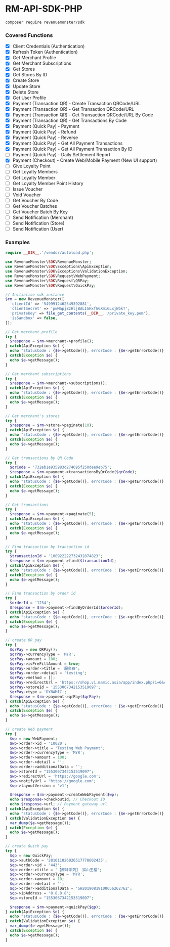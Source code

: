 # RM-API-SDK-PHP

```bash
composer require revenuemonster/sdk
```

### Covered Functions

- [x] Client Credentials (Authentication)
- [x] Refresh Token (Authentication)
- [x] Get Merchant Profile
- [x] Get Merchant Subscriptions
- [x] Get Stores
- [x] Get Stores By ID
- [x] Create Store
- [x] Update Store
- [x] Delete Store
- [x] Get User Profile
- [x] Payment (Transaction QR) - Create Transaction QRCode/URL
- [x] Payment (Transaction QR) - Get Transaction QRCode/URL
- [x] Payment (Transaction QR) - Get Transaction QRCode/URL By Code
- [x] Payment (Transaction QR) - Get Transactions By Code
- [x] Payment (Quick Pay) - Payment
- [x] Payment (Quick Pay) - Refund
- [x] Payment (Quick Pay) - Reverse
- [x] Payment (Quick Pay) - Get All Payment Transactions
- [x] Payment (Quick Pay) - Get All Payment Transaction By ID
- [ ] Payment (Quick Pay) - Daily Settlement Report
- [x] Payment (Checkout) - Create Web/Mobile Payment (New UI support)
- [ ] Give Loyalty Point
- [ ] Get Loyalty Members
- [ ] Get Loyalty Member
- [ ] Get Loyalty Member Point History
- [ ] Issue Voucher
- [ ] Void Voucher
- [ ] Get Voucher By Code
- [ ] Get Voucher Batches
- [ ] Get Voucher Batch By Key
- [ ] Send Notification (Merchant)
- [ ] Send Notification (Store)
- [ ] Send Notification (User)

### Examples

```php
require __DIR__.'/vendor/autoload.php';

use RevenueMonster\SDK\RevenueMonster;
use RevenueMonster\SDK\Exceptions\ApiException;
use RevenueMonster\SDK\Exceptions\ValidationException;
use RevenueMonster\SDK\Request\WebPayment;
use RevenueMonster\SDK\Request\QRPay;
use RevenueMonster\SDK\Request\QuickPay;

// Initialise sdk instance
$rm = new RevenueMonster([
  'clientId' => '5499912462549392881',
  'clientSecret' => 'pwMapjZzHljBALIGHxfGGXmiGLxjWbkT',
  'privateKey' => file_get_contents(__DIR__.'/private_key.pem'),
  'isSandbox' => false,
]);

// Get merchant profile
try {
  $response = $rm->merchant->profile();
} catch(ApiException $e) {
  echo "statusCode : {$e->getCode()}, errorCode : {$e->getErrorCode()}, errorMessage : {$e->getMessage()}";
} catch(Exception $e) {
  echo $e->getMessage();
}

// Get merchant subscriptions
try {
  $response = $rm->merchant->subscriptions();
} catch(ApiException $e) {
  echo "statusCode : {$e->getCode()}, errorCode : {$e->getErrorCode()}, errorMessage : {$e->getMessage()}";
} catch(Exception $e) {
  echo $e->getMessage();
}

// Get merchant's stores
try {
  $response = $rm->store->paginate(10);
} catch(ApiException $e) {
  echo "statusCode : {$e->getCode()}, errorCode : {$e->getErrorCode()}, errorMessage : {$e->getMessage()}";
} catch(Exception $e) {
  echo $e->getMessage();
}

// Get transactions by QR Code
try {
  $qrCode = '732eb1e935983d274695f250dee9eb75';
  $response = $rm->payment->transactionsByQrCode($qrCode);
} catch(ApiException $e) {
  echo "statusCode : {$e->getCode()}, errorCode : {$e->getErrorCode()}, errorMessage : {$e->getMessage()}";
} catch(Exception $e) {
  echo $e->getMessage();
}

// Get transactions
try {
  $response = $rm->payment->paginate(5);
} catch(ApiException $e) {
  echo "statusCode : {$e->getCode()}, errorCode : {$e->getErrorCode()}, errorMessage : {$e->getMessage()}";
} catch(Exception $e) {
  echo $e->getMessage();
}

// Find transaction by transaction id
try {
  $transactionId = '100922222732432874823';
  $response = $rm->payment->find($transactionId);
} catch(ApiException $e) {
  echo "statusCode : {$e->getCode()}, errorCode : {$e->getErrorCode()}, errorMessage : {$e->getMessage()}";
} catch(Exception $e) {
  echo $e->getMessage();
}

// Find transaction by order id
try {
  $orderId = '1234';
  $response = $rm->payment->findByOrderId($orderId);
} catch(ApiException $e) {
  echo "statusCode : {$e->getCode()}, errorCode : {$e->getErrorCode()}, errorMessage : {$e->getMessage()}";
} catch(Exception $e) {
  echo $e->getMessage();
}

// create QR pay
try {
  $qrPay = new QRPay();
  $qrPay->currencyType = 'MYR';
  $qrPay->amount = 100;
  $qrPay->isPreFillAmount = true;
  $qrPay->order->title = '服务费';
  $qrPay->order->detail = 'testing';
  $qrPay->method = [];
  $qrPay->redirectUrl = 'https://shop.v1.mamic.asia/app/index.php?i=6&c=entry&m=ewei_shopv2&do=mobile&r=order.pay_rmwxpay.complete&openid=ot3NT0dxs4A8h4sVZm-p7q_MUTtQ&fromwechat=1';
  $qrPay->storeId = '1553067342153519097';
  $qrPay->type = 'DYNAMIC';
  $response = $rm->payment->qrPay($qrPay);
} catch(ApiException $e) {
  echo "statusCode : {$e->getCode()}, errorCode : {$e->getErrorCode()}, errorMessage : {$e->getMessage()}";
} catch(Exception $e) {
  echo $e->getMessage();
}

// create Web payment
try {
  $wp = new WebPayment;
  $wp->order->id = '10020';
  $wp->order->title = 'Testing Web Payment';
  $wp->order->currencyType = 'MYR';
  $wp->order->amount = 100;
  $wp->order->detail = '';
  $wp->order->additionalData = '';
  $wp->storeId = "1553067342153519097";
  $wp->redirectUrl = 'https://google.com';
  $wp->notifyUrl = 'https://google.com';
  $wp->layoutVersion = 'v1';

  $response = $rm->payment->createWebPayment($wp);
  echo $response->checkoutId; // Checkout ID
  echo $response->url; // Payment gateway url
} catch(ApiException $e) {
  echo "statusCode : {$e->getCode()}, errorCode : {$e->getErrorCode()}, errorMessage : {$e->getMessage()}";
} catch(ValidationException $e) {
  var_dump($e->getMessage());
} catch(Exception $e) {
  echo $e->getMessage();
}

// create Quick pay
try {
  $qp = new QuickPay;
  $qp->authCode = '281011026026517778602435';
  $qp->order->id = '443';
  $qp->order->title = '【原味系列】 猫山王榴';
  $qp->order->currencyType = 'MYR';
  $qp->order->amount = 10;
  $qp->order->detail = '';
  $qp->order->additionalData = 'SH20190819100656262762';
  $qp->ipAddress = '8.8.8.8';
  $qp->storeId = "1553067342153519097";

  $response = $rm->payment->quickPay($qp);
} catch(ApiException $e) {
  echo "statusCode : {$e->getCode()}, errorCode : {$e->getErrorCode()}, errorMessage : {$e->getMessage()}";
} catch(ValidationException $e) {
  var_dump($e->getMessage());
} catch(Exception $e) {
  echo $e->getMessage();
}
```
